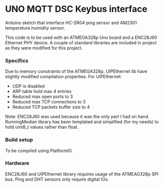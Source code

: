 # UNO MQTT DSC Keybus interface #

Arduino sketch that interface HC-SR04 ping sensor and AM2301 temperature.humidity sensor.

This code is to be used with an ATMEGA328p Uno board and a ENC28J60 Ethernet PHY device.
A couple of standard libraries are included in project as they were modified for this project.



### Specifics ###

Due to memory constraints of the ATMEGA328p, UIPEthernet lib have slightly modified compilation properties.
For UIPEthernet:

* UDP is disabled
* ARP table hold max 4 entries
* Reduced max open ports to 3
* Reduced max TCP connections to 3
* Reduced TCP packets buffer size to 4
	

Note: ENC28J60 was used because it was the only part I had on hand.
      RunningMedian library has been templated and simplified (for my needs) to hold uint8_t values rather than float.


### Build setup ###

To be compiled using PlatformIO.

### Hardware ###

ENC28J60 and UIPEthernet library requires usage of the ATMEAG328p SPI bus.
Ping and DHT sensors only require digital IOs.